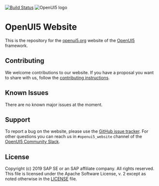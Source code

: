 [![Build Status](https://travis-ci.org/SAP/openui5-website.svg?branch=master)](https://travis-ci.org/SAP/openui5-website)
![OpenUI5 logo](http://openui5.org/images/OpenUI5_new_big_side.png)

# OpenUI5 Website

This is the repository for the [openui5.org](https://openui5.org) website of the [OpenUI5](https://github.com/SAP/openui5) framework.

## Contributing
We welcome contributions to our website. If you have a proposal you want to share with us, follow the [contributing instructions](CONTRIBUTING.md).

## Known Issues
There are no known major issues at the moment.

## Support
To report a bug on the website, please use the [GitHub issue tracker](https://github.com/SAP/openui5-website/issues). For other questions you can reach us in `#openui5_website` channel of the [OpenUI5 Community Slack](https://slackui5invite.herokuapp.com).

## License
Copyright (c) 2019 SAP SE or an SAP affiliate company. All rights reserved.
This file is licensed under the Apache Software License, v. 2 except as noted otherwise in the [LICENSE](/LICENSE) file.
